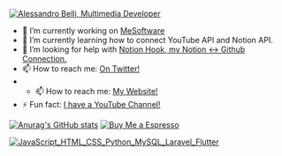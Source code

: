 
[![Alessandro Belli, Multimedia Developer](https://pimp-my-readme.webapp.io/pimp-my-readme/wavy-banner?subtitle=Multimedia%20Developer&title=Alessandro%20Belli)](https://pimp-my-readme.webapp.io)
- 🔭 I’m currently working on [MeSoftware](https://www.mesoftware.org/)
- 🌱 I’m currently learning how to connect YouTube API and Notion API.
- 🤔 I’m looking for help with [Notion Hook, my Notion ↔️ Github Connection.](https://github.com/alessandrobelli/NotionHook)
- 📫 How to reach me: [On Twitter!](https://twitter.com/Ale_Belli90)
- - 📫 How to reach me: [My Website!](https://alessandrobelli.it)
- ⚡ Fun fact: [I have a YouTube Channel!](https://www.youtube.com/channel/UCM3TyjcZ7Y0h6E3fMor3gGg)

[![Anurag's GitHub stats](https://github-readme-stats.vercel.app/api?username=alessandrobelli)](https://github.com/alessandrobelli/github-readme-stats) 
[![Buy Me a Espresso](https://www.buymeacoffee.com/assets/img/guidelines/download-assets-sm-1.svg)](https://www.buymeacoffee.com/alessandrobelli)

[![JavaScript_HTML_CSS_Python_MySQL_Laravel_Flutter](https://pimp-my-readme.webapp.io/pimp-my-readme/technology?technology=JavaScript_HTML_CSS_Python_MySQL_Laravel_Flutter_TailwindCSS_NodeJS)](https://pimp-my-readme.webapp.io)

<!--
**alessandrobelli/alessandrobelli** is a ✨ _special_ ✨ repository because its `README.md` (this file) appears on your GitHub profile.

Here are some ideas to get you started:

- 🔭 I’m currently working on ...
- 🌱 I’m currently learning ...
- 👯 I’m looking to collaborate on ...
- 🤔 I’m looking for help with ...
- 💬 Ask me about ...
- 📫 How to reach me: ...
- 😄 Pronouns: ...
- ⚡ Fun fact: ...
-->
